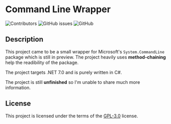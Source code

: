# Command Line Wrapper
![Contributors](https://img.shields.io/github/contributors/skydeszka/CommandLineWrapper)
![GitHub issues](https://img.shields.io/github/issues/skydeszka/CommandLineWrapper)
![GitHub](https://img.shields.io/github/license/skydeszka/CommandLineWrapper)

## Description
This project came to be a small wrapper for Microsoft's `System.CommandLine` package which is still in preview. The project heavily uses **method-chaining** help the readibility of the package.

The project targets .NET 7.0 and is purely written in C#.

The project is still **unfinished** so I'm unable to share much more information.

## License
This project is licensed under the terms of the <a href="https://github.com/skydeszka/CommandLineWrapper/blob/main/LICENSE">GPL-3.0</a> license.
